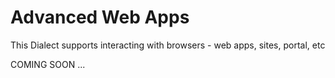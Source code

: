 Advanced Web Apps
==================

This Dialect supports interacting with browsers - web apps, sites, portal, etc

COMING SOON ...
